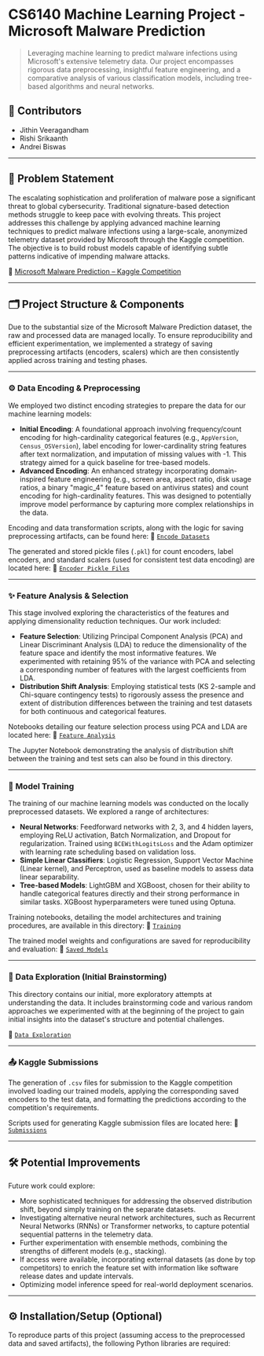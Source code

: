 # CS6140 Machine Learning Project - Microsoft Malware Prediction

> Leveraging machine learning to predict malware infections using Microsoft's extensive telemetry data. Our project encompasses rigorous data preprocessing, insightful feature engineering, and a comparative analysis of various classification models, including tree-based algorithms and neural networks.

## 👥 Contributors

- Jithin Veeragandham
- Rishi Srikaanth
- Andrei Biswas

---

## 📌 Problem Statement

The escalating sophistication and proliferation of malware pose a significant threat to global cybersecurity. Traditional signature-based detection methods struggle to keep pace with evolving threats. This project addresses this challenge by applying advanced machine learning techniques to predict malware infections using a large-scale, anonymized telemetry dataset provided by Microsoft through the Kaggle competition. The objective is to build robust models capable of identifying subtle patterns indicative of impending malware attacks.

🔗 [Microsoft Malware Prediction – Kaggle Competition](https://www.kaggle.com/competitions/microsoft-malware-prediction/overview)

---

## 🗂️ Project Structure & Components

Due to the substantial size of the Microsoft Malware Prediction dataset, the raw and processed data are managed locally. To ensure reproducibility and efficient experimentation, we implemented a strategy of saving preprocessing artifacts (encoders, scalers) which are then consistently applied across training and testing phases.

---

### ⚙️ Data Encoding & Preprocessing

We employed two distinct encoding strategies to prepare the data for our machine learning models:

- **Initial Encoding**: A foundational approach involving frequency/count encoding for high-cardinality categorical features (e.g., `AppVersion`, `Census_OSVersion`), label encoding for lower-cardinality string features after text normalization, and imputation of missing values with -1. This strategy aimed for a quick baseline for tree-based models.
- **Advanced Encoding**: An enhanced strategy incorporating domain-inspired feature engineering (e.g., screen area, aspect ratio, disk usage ratios, a binary "magic\_4" feature based on antivirus states) and count encoding for high-cardinality features. This was designed to potentially improve model performance by capturing more complex relationships in the data.

Encoding and data transformation scripts, along with the logic for saving preprocessing artifacts, can be found here:
🔗 [`Encode Datasets`](https://github.com/Jithin-Veeragandham/CS6140-Project/tree/main/Encode%20Datasets)

The generated and stored pickle files (`.pkl`) for count encoders, label encoders, and standard scalers (used for consistent test data encoding) are located here:
🔗 [`Encoder Pickle Files`](https://github.com/Jithin-Veeragandham/CS6140-Project/tree/main/Encode%20Datasets/Encoder%20pickle%20Files)

---

### ✨ Feature Analysis & Selection

This stage involved exploring the characteristics of the features and applying dimensionality reduction techniques. Our work included:

- **Feature Selection**: Utilizing Principal Component Analysis (PCA) and Linear Discriminant Analysis (LDA) to reduce the dimensionality of the feature space and identify the most informative features. We experimented with retaining 95% of the variance with PCA and selecting a corresponding number of features with the largest coefficients from LDA.
- **Distribution Shift Analysis**: Employing statistical tests (KS 2-sample and Chi-square contingency tests) to rigorously assess the presence and extent of distribution differences between the training and test datasets for both continuous and categorical features.

Notebooks detailing our feature selection process using PCA and LDA are located here:
🔗 [`Feature Analysis`](https://github.com/Jithin-Veeragandham/CS6140-Project/tree/main/Feature%20Analysis)

The Jupyter Notebook demonstrating the analysis of distribution shift between the training and test sets can also be found in this directory.

---

### 🧠 Model Training

The training of our machine learning models was conducted on the locally preprocessed datasets. We explored a range of architectures:

- **Neural Networks**: Feedforward networks with 2, 3, and 4 hidden layers, employing ReLU activation, Batch Normalization, and Dropout for regularization. Trained using `BCEWithLogitsLoss` and the Adam optimizer with learning rate scheduling based on validation loss.
- **Simple Linear Classifiers**: Logistic Regression, Support Vector Machine (Linear kernel), and Perceptron, used as baseline models to assess data linear separability.
- **Tree-based Models**: LightGBM and XGBoost, chosen for their ability to handle categorical features directly and their strong performance in similar tasks. XGBoost hyperparameters were tuned using Optuna.

Training notebooks, detailing the model architectures and training procedures, are available in this directory:
🔗 [`Training`](https://github.com/Jithin-Veeragandham/CS6140-Project/tree/main/Training)

The trained model weights and configurations are saved for reproducibility and evaluation:
🔗 [`Saved Models`](https://github.com/Jithin-Veeragandham/CS6140-Project/tree/main/Saved%20Models)

---

### 🧐 Data Exploration (Initial Brainstorming)

This directory contains our initial, more exploratory attempts at understanding the data. It includes brainstorming code and various random approaches we experimented with at the beginning of the project to gain initial insights into the dataset's structure and potential challenges.

🔗 [`Data Exploration`](https://github.com/Jithin-Veeragandham/CS6140-Project/tree/main/Data%20Exploration)

---

### 📤 Kaggle Submissions

The generation of `.csv` files for submission to the Kaggle competition involved loading our trained models, applying the corresponding saved encoders to the test data, and formatting the predictions according to the competition's requirements.

Scripts used for generating Kaggle submission files are located here:
🔗 [`Submissions`](https://github.com/Jithin-Veeragandham/CS6140-Project/tree/main/submission-noteboooks)

---


## 🛠️ Potential Improvements

Future work could explore:

- More sophisticated techniques for addressing the observed distribution shift, beyond simply training on the separate datasets.
- Investigating alternative neural network architectures, such as Recurrent Neural Networks (RNNs) or Transformer networks, to capture potential sequential patterns in the telemetry data.
- Further experimentation with ensemble methods, combining the strengths of different models (e.g., stacking).
- If access were available, incorporating external datasets (as done by top competitors) to enrich the feature set with information like software release dates and update intervals.
- Optimizing model inference speed for real-world deployment scenarios.

---

## ⚙️ Installation/Setup (Optional)

To reproduce parts of this project (assuming access to the preprocessed data and saved artifacts), the following Python libraries are required:
